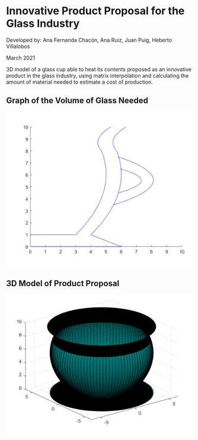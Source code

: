 # Innovative Product Proposal for the Glass Industry

Developed by: Ana Fernanda Chacón, Ana Ruiz, Juan Puig, Heberto Villalobos

March 2021

3D model of a glass cup able to heat its contents proposed as an innovative product in the glass industry, using matrix interpolation and calculating the amount of material needed to estimate a cost of production.

## Graph of the Volume of Glass Needed
![volume](TazaVolumen.png)

## 3D Model of Product Proposal
![3Dmodel](Taza3D.png)
